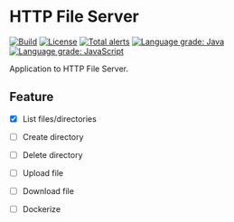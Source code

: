 # HTTP File Server

[![Build](https://github.com/donghoon-khan/http-file-server/actions/workflows/build.yml/badge.svg)](https://github.com/donghoon-khan/http-file-server/actions/workflows/build.yml)
[![License](https://img.shields.io/badge/License-Apache%202.0-blue.svg)](https://opensource.org/licenses/Apache-2.0)
[![Total alerts](https://img.shields.io/lgtm/alerts/g/donghoon-khan/http-file-server.svg?logo=lgtm&logoWidth=18)](https://lgtm.com/projects/g/donghoon-khan/http-file-server/alerts/)
[![Language grade: Java](https://img.shields.io/lgtm/grade/java/g/donghoon-khan/http-file-server.svg?logo=lgtm&logoWidth=18)](https://lgtm.com/projects/g/donghoon-khan/http-file-server/context:java)
[![Language grade: JavaScript](https://img.shields.io/lgtm/grade/javascript/g/donghoon-khan/http-file-server.svg?logo=lgtm&logoWidth=18)](https://lgtm.com/projects/g/donghoon-khan/http-file-server/context:javascript)

Application to HTTP File Server.

## Feature

- [x] List files/directories
- [ ] Create directory
- [ ] Delete directory
- [ ] Upload file
- [ ] Download file
- [ ] Dockerize
  